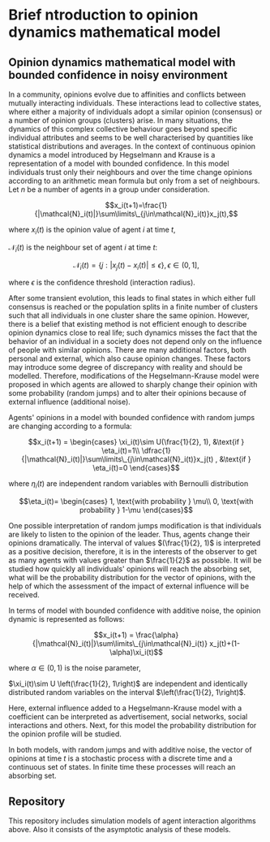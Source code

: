 # Brief ntroduction to opinion dynamics mathematical model

## Opinion dynamics mathematical model with bounded confidence in noisy environment

In a community, opinions evolve due to affinities and conflicts between mutually interacting individuals. These interactions lead to collective states, where either a majority of individuals adopt a similar opinion (consensus) or a number of opinion groups (clusters) arise. In many situations, the dynamics of this complex collective behaviour goes beyond specific individual attributes and seems to be well characterised by quantities like statistical distributions and averages. In the context of continuous opinion dynamics a model introduced by Hegselmann and Krause is a representation of a model with bounded confidence. In this model individuals trust only their neighbours and over the time change opinions according to an arithmetic mean formula but only from a set of neighbours. Let $n$ be a number of agents in a group under consideration.


$$x_i(t+1)=\frac{1}{|\mathcal{N}_i(t)|}\sum\limits\_{j\in\mathcal{N}_i(t)}x_j(t),$$

where $x_i(t)$ is the opinion value of agent $i$ at time $t$,

$\mathcal{N}_i(t)$ is the neighbour set of agent $i$ at time $t$:

$$\mathcal{N}_i(t)=\{j:|x_j(t)-x_i(t)|\leq\epsilon\}, \epsilon\in (0, 1],$$

where $\epsilon$ is the confidence threshold (interaction radius).

After some transient evolution, this leads to final states in which either full consensus is reached or the population splits in a finite number of clusters such that all individuals in one cluster share the same opinion. However, there is a belief that existing method is not efficient enough to describe opinion dynamics close to real life; such dynamics misses the fact that the behavior of an individual in a society does not depend only on the influence of people with similar opinions. There are many additional
factors, both personal and external, which also cause opinion changes. These factors may introduce some degree of discrepancy with reality and should be modelled. Therefore, modifications of the Hegselmann-Krause model were proposed in which agents are allowed to sharply change their opinion with some probability (random jumps) and to alter their opinions because of external influence (additional noise). 

Agents' opinions in a model with bounded confidence with random jumps are changing according to a formula:

$$x_i(t+1) = \begin{cases}
\xi_i(t)\sim U(\frac{1}{2}, 1), &\text{if } \eta_i(t)=1\\
\dfrac{1}{|\mathcal{N}_i(t)|}\sum\limits\_{j\in\mathcal{N}_i(t)}x_j(t) , &\text{if } \eta_i(t)=0
\end{cases}$$

where $\eta_i(t)$ are independent random variables with Bernoulli distribution

$$\eta_i(t)= \begin{cases}
    1, \text{with probability } \mu\\
    0, \text{with probability } 1-\mu
\end{cases}$$

One possible interpretation of random jumps modification is that individuals are likely to listen to the opinion of the leader. Thus, agents change their opinions dramatically. The interval of values $(\frac{1}{2}, 1)$ is interpreted as a positive decision, therefore, it is in the interests of the observer to get as many agents with values greater than $\frac{1}{2}$ as possible. It will be studied how quickly all individuals' opinions will reach the absorbing set, what will be the probability distribution for the vector of opinions, with the help of which the assessment of the impact of external influence will be received.

In terms of model with bounded confidence with additive noise, the opinion dynamic is represented as follows:

$$x_i(t+1) = \frac{\alpha}{|\mathcal{N}_i(t)|}\sum\limits\_{j\in\mathcal{N}_i(t)} x_j(t)+(1-\alpha)\xi_i(t)$$

where $\alpha\in (0, 1)$ is the noise parameter,

$\xi_i(t)\sim U \left(\frac{1}{2}, 1\right)$ are independent and identically distributed random variables on the interval $\left(\frac{1}{2}, 1\right)$.

Here, external influence added to a Hegselmann-Krause model with a coefficient can be interpreted as advertisement, social networks, social interactions and others. Next, for this model the probability distribution for the opinion profile will be studied.

In both models, with random jumps and with additive noise, the vector of opinions at time $t$ is a stochastic process with a discrete time and a continuous set of states. In finite time these processes will reach an absorbing set.

## Repository

This repository includes simulation models of agent interaction algorithms above. Also it consists of the asymptotic analysis of these models.
